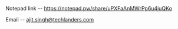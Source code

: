 Notepad link  -- https://notepad.pw/share/uPXFaAnMWrPp6u4juQKo

Email -- ajit.singh@techlanders.com
